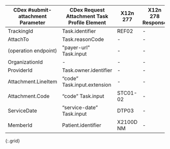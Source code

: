 | CDex #submit-attachment Parameter | CDex Request Attachment Task Profile Element | X12n 277 | X12n 278 Response |
|----|-----|---|---|
| TrackingId | Task.identifier | REF02 | - |
| AttachTo | Task.reasonCode | - | - |
| (operation endpoint) | "payer-url" Task.input | - | - |
| OrganizationId | - | - | - |
| ProviderId | Task.owner.identifier | - | - |
| Attachment.LineItem | “code” Task.input.extension | - | - |
| Attachment.Code | “code” Task.input | STC01-02 | - |
| ServiceDate | “service-date” Task.input | DTP03 | - |
| MemberId | Patient.identifier | X2100D NM | - |
{:.grid}